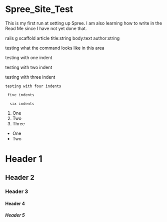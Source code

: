 Spree_Site_Test
===============

This is my first run at setting up Spree. I am also learning how to write in the Read Me since I have not yet done that.

rails g scaffold article title:string body:text author:string

testing what the command looks like in this area

 testing with one indent

  testing with two indent

   testing with three indent

    testing with four indents

     five indents

      six indents

1. One
2. Two
3. Three

* One 
* Two

# Header 1 #
## Header 2 ##
### Header 3 ###             
#### Header 4 ####
##### Header 5 #####      
